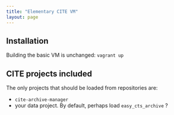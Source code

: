 ```yaml
---
title: "Elementary CITE VM"
layout: page
---
```


## Installation

Building the basic VM is unchanged:  `vagrant up`

## CITE projects included

The only projects that should be loaded from repositories are:

- `cite-archive-manager`
- your data project.  By default, perhaps load `easy_cts_archive` ?
